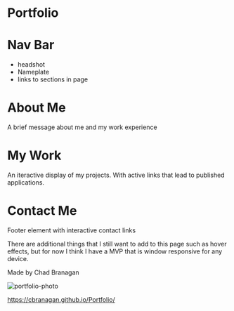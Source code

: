 # Portfolio

# Nav Bar
  * headshot
  * Nameplate
  * links to sections in page
  
  # About Me
  A brief message about me and my work experience
  
  # My Work
  An iteractive display of my projects. With active links that lead to published applications.
  
  # Contact Me
  Footer element with interactive contact links
  
  
  There are additional things that I still want to add to this page such as hover effects, but for now I think I have a MVP that is window responsive for any device.
  
  Made by Chad Branagan


![portfolio-photo](https://user-images.githubusercontent.com/89811148/135762721-bbfd5aba-4d71-4e10-a02e-bfba0b3d4f77.PNG)

https://cbranagan.github.io/Portfolio/